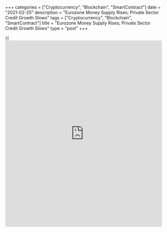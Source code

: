 +++
categories = ["Cryptocurrency", "Blockchain", "SmartContract"]
date = "2021-02-25"
description = "Eurozone Money Supply Rises; Private Sector Credit Growth Slows"
tags = ["Cryptocurrency", "Blockchain", "SmartContract"]
title = "Eurozone Money Supply Rises; Private Sector Credit Growth Slows"
type = "post"
+++

{{<iframe id="large-banner" src="https://www.bounty.group/#slide=9.0" width="100%" height="600" scrolling="no" style="border: 0px solid rgb(216, 221, 230); border-radius: 3px;">}}

Eurozone money supply growth improved in January, while growth in credit
to the private sector eased, data from the European Central Bank showed
on Thursday.

The M3 monetary aggregate grew 12.5 percent annually, as expected, after
rising 12.4 percent in December. In three months to January, M3 expanded
12 percent on average.

At the same time, the narrow measure M1 growth accelerated to 16.4
percent from 15.6 percent a month ago.

Data showed that credit to euro area residents rose at a steady pace of
9.6 percent and that to general government advanced 22.9 percent from
the last year. Growth of credit to the private sector eased to 5.1
percent from 5.4 percent a month ago.

Adjusted loans to the private sector grew at a slower pace of 4.5
percent, following a 4.7 percent rise in the previous month. Adjusted
loans to households also climbed at a slightly slower rate of 3 percent.

The annual growth rate of adjusted loans to non-financial corporations
came in at 7.0 percent in January, versus 7.1 percent in December.

Decreasing bank lending growth indicates that the outlook for investment
remains subdued amid high economic uncertainty at the start of the year,
Bert Colijn, an ING economist, said.

The eurozone investment recovery continues to face headwinds in the
short-run, the economist noted.

For comments and feedback [contact](https://www.playgroundfx.com/contact/): editorial@rtt[news](https://www.letsplayfx.com/blog/forex-news-website/).com

[Economic News][1]

 **What parts of the world are seeing the best (and worst) economic
performances lately? Click[here][2] to check out our [Econ Scorecard][2]
and find out! See up-to-the-moment [ranking](https://www.playgroundfx.com/blog/crypto-exchange-ranking/)s for the best and worst
performers in [GDP][3], [unemployment rate][4], [inflation][5] and much
more.**

   1. www.rtt[news](https://www.letsplayfx.com/blog/forex-news-website/).com/Content/EconomicNews.aspx
   2. www.rtt[news](https://www.letsplayfx.com/blog/forex-news-website/).com/economic-scorecard/world-rank/industrial-production/highest-performance.aspx
   3. www.rtt[news](https://www.letsplayfx.com/blog/forex-news-website/).com/economic-scorecard/world-rank/GDP/highest-performance.aspx
   4. www.rtt[news](https://www.letsplayfx.com/blog/forex-news-website/).com/economic-scorecard/world-rank/unemployment-rate/lowest-performance.aspx
   5. www.rtt[news](https://www.letsplayfx.com/blog/forex-news-website/).com/economic-scorecard/world-rank/CPI/highest-performance.aspx